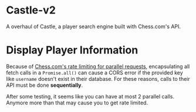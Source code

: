 # Castle-v2

A overhaul of Castle, a player search engine built with Chess.com's API.

# Display Player Information

Because of [Chess.com's rate limiting for parallel requests](https://www.chess.com/news/view/published-data-api#pubapi-general-rate-limits), encapsulating all fetch calls in a `Promise.all()` can cause a CORS error if the provided key like `username` doesn't exist in their database. For these reasons, calls to their API must be done **sequentially**.

After some testing, it seems like you can have at most 2 parallel calls. Anymore more than that may cause you to get rate limited.
